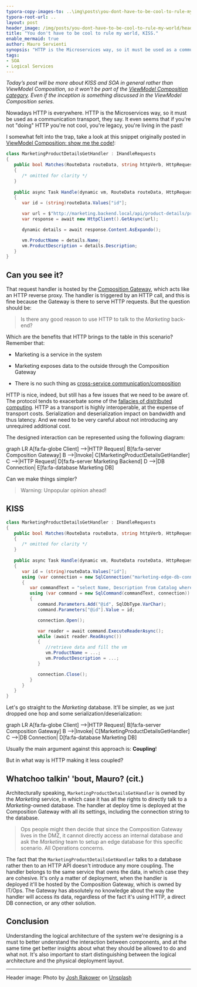 ```yaml
---
typora-copy-images-to: ..\img\posts\you-dont-have-to-be-cool-to-rule-my-world
typora-root-url: ..
layout: post
header_image: /img/posts/you-dont-have-to-be-cool-to-rule-my-world/header.jpg
title: "You don't have to be cool to rule my world, KISS."
enable_mermaid: true
author: Mauro Servienti
synopsis: "HTTP is the Microservices way, so it must be used as a communication transport, they say. Is HTTP adding any benefit to our systems? Can it be considered harmful in some scenarios? Are there better approaches? Shedding some light on the system logical architecture might be helpful."
tags:
- SOA
- Logical Services
---
```


*Today’s post will be more about KISS and SOA in general rather than ViewModel Composition, so it won’t be part of the [ViewModel Composition category](https://milestone.topics.it/categories/view-model-composition). Even if the inception is something discussed in the ViewModel Composition series.*

Nowadays HTTP is everywhere. HTTP is the Microservices way, so it must be used as a communication transport, they say. It even seems that if you're not "doing" HTTP you're not cool, you're legacy, you're living in the past!

I somewhat felt into the trap, take a look at this snippet originally posted in [ViewModel Composition: show me the code!](/view-model-composition/2019/03/06/viewmodel-composition-show-me-the-code.html):

```csharp
class MarketingProductDetailsGetHandler : IHandleRequests
{
   public bool Matches(RouteData routeData, string httpVerb, HttpRequest request)
   {
      /* omitted for clarity */
   }
   
   public async Task Handle(dynamic vm, RouteData routeData, HttpRequest request)
   {
      var id = (string)routeData.Values["id"];

      var url = $"http://marketing.backend.local/api/product-details/product/{id}";
      var response = await new HttpClient().GetAsync(url);

      dynamic details = await response.Content.AsExpando();

      vm.ProductName = details.Name;
      vm.ProductDescription = details.Description;
   }
}
```

## Can you see it?

That request handler is hosted by the [Composition Gateway](/view-model-composition/2019/04/03/turn-on-the-motors.html), which acts like an HTTP reverse proxy. The handler is triggered by an HTTP call, and this is fine because the Gateway is there to serve HTTP requests. But the question should be:

> Is there any good reason to use HTTP to talk to the *Marketing* back-end?

Which are the benefits that HTTP brings to the table in this scenario? Remember that:

* Marketing is a service in the system

* Marketing exposes data to the outside through the Composition Gateway

* There is no such thing as [cross-service communication/composition](/view-model-composition/2019/03/13/there-is-no-such-thing-as-cross-services-composition.html)

HTTP is nice, indeed, but still has a few issues that we need to be aware of. The protocol tends to exacerbate some of the [fallacies of distributed computing](https://particular.net/s/free-ebook-dr-harvey-and-the-8-fallacies-of-distributed-computing). HTTP as a transport is highly interoperable, at the expense of transport costs. Serialization and deserialization impact on bandwidth and thus latency. And we need to be very careful about not introducing any unrequired additional cost.

The designed interaction can be represented using the following diagram:

<div class="mermaid">
graph LR
   A[fa:fa-globe Client] -->|HTTP Request| B[fa:fa-server Composition Gateway]
   B -->|Invoke| C[MarketingProductDetailsGetHandler]
   C -->|HTTP Request| D[fa:fa-server Marketing Backend]
   D -->|DB Connection| E[fa:fa-database Marketing DB]
</div>

Can we make things simpler?

> Warning: Unpopular opinion ahead!

## KISS

```csharp
class MarketingProductDetailsGetHandler : IHandleRequests
{
   public bool Matches(RouteData routeData, string httpVerb, HttpRequest request)
   {
      /* omitted for clarity */
   }
   
   public async Task Handle(dynamic vm, RouteData routeData, HttpRequest request)
   {
      var id = (string)routeData.Values["id"];
      using (var connection = new SqlConnection("marketing-edge-db-connection-string"))
      {
         var commandText = "select Name, Description from Catalog where Id=@id";
         using (var command = new SqlCommand(commandText, connection))
         {
            command.Parameters.Add("@id", SqlDbType.VarChar);
            command.Parameters["@id"].Value = id;

            connection.Open();

            var reader = await command.ExecuteReaderAsync();
            while (await reader.ReadAsync())
            {
               //retrieve data and fill the vm
               vm.ProductName = ...;
               vm.ProductDescription = ...;
            }

            connection.Close();
         }
      }
   }
}
```

Let's go straight to the *Marketing* database. It'll be simpler, as we just dropped one hop and some  serialization/deserialization:

<div class="mermaid">
graph LR
   A[fa:fa-globe Client] -->|HTTP Request| B[fa:fa-server Composition Gateway]
   B -->|Invoke| C[MarketingProductDetailsGetHandler]
   C -->|DB Connection| D[fa:fa-database Marketing DB]
</div>

Usually the main argument against this approach is: **Coupling**!

But in what way is HTTP making it less coupled?

## Whatchoo talkin' 'bout, Mauro? (cit.)

Architecturally speaking, `MarketingProductDetailsGetHandler` is owned by the *Marketing* service, in which case it has all the rights to directly talk to a *Marketing*-owned database. The handler at deploy time is deployed at the Composition Gateway with all its settings, including the connection string to the database.

> Ops people might then decide that since the Composition Gateway lives in the DMZ, it cannot directly access an internal database and ask the *Marketing* team to setup an edge database for this specific scenario. All Operations concerns.

The fact that the `MarketingProductDetailsGetHandler` talks to a database rather then to an HTTP API doesn't introduce any more coupling. The handler belongs to the same service that owns the data, in which case they are cohesive. It's only a matter of deployment, when the handler is deployed it'll be hosted by the Composition Gateway, which is owned by IT/Ops. The Gateway has absolutely no knowledge about the way the handler will access its data, regardless of the fact it's using HTTP, a direct DB connection, or any other solution.

## Conclusion

Understanding the logical architecture of the system we're designing is a must to better understand the interaction between components, and at the same time get better insights about what they should be allowed to do and what not. It's also important to start distinguishing between the logical architecture and the physical deployment layout.

---

Header image: Photo by [Josh Rakower](https://unsplash.com/photos/zBsXaPEBSeI?utm_source=unsplash&utm_medium=referral&utm_content=creditCopyText) on [Unsplash](https://unsplash.com/search/photos/cool?utm_source=unsplash&utm_medium=referral&utm_content=creditCopyText)
